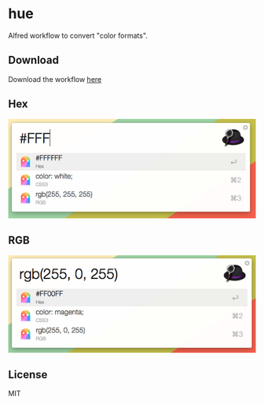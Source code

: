 # hue

Alfred workflow to convert "color formats".

## Download

Download the workflow [here]()

## Hex

![hex](screens/hex.png)

## RGB

![rgb](screens/rgb.png)

## License

MIT